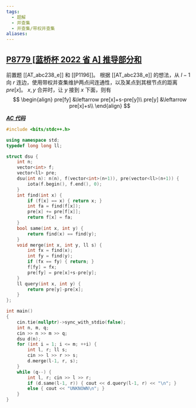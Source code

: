 ```yaml
---
tags:
  - 题解
  - 并查集
  - 并查集/带权并查集
aliases:
---
```

## [P8779 [蓝桥杯 2022 省 A] 推导部分和](https://www.luogu.com.cn/problem/P8779)

前置题 [[AT_abc238_e]] 和 [[P1196]]。
根据 [[AT_abc238_e]] 的想法，从 $l-1$ 向 $r$ 连边，使用带权并查集维护两点间连通性，以及某点到其根节点的距离 $pre[x]$。
$x,y$ 合并时，让 $y$ 接到 $x$ 下面，则有
$$
\begin{align}
pre[fy] &\leftarrow pre[x]+s-pre[y]\\
pre[y] &\leftarrow pre[x]+s\\
\end{align}
$$

[***AC 代码***](https://www.luogu.com.cn/record/207675652)

```cpp
#include <bits/stdc++.h>

using namespace std;
typedef long long ll;

struct dsu {
    int n;
    vector<int> f;
    vector<ll> pre;
    dsu(int n): n(n), f(vector<int>(n+1)), pre(vector<ll>(n+1)) {
        iota(f.begin(), f.end(), 0);
    }
    int find(int x) {
        if (f[x] == x) { return x; }
        int fa = find(f[x]);
        pre[x] += pre[f[x]];
        return f[x] = fa;
    }
    bool same(int x, int y) {
        return find(x) == find(y);
    }
    void merge(int x, int y, ll s) {
        int fx = find(x);
        int fy = find(y);
        if (fx == fy) { return; }
        f[fy] = fx;
        pre[fy] = pre[x]+s-pre[y];
    }
    ll query(int x, int y) {
        return pre[y]-pre[x];
    }
};

int main()
{
	cin.tie(nullptr)->sync_with_stdio(false);
	int n, m, q;
    cin >> n >> m >> q;
    dsu d(n);
    for (int i = 1; i <= m; ++i) {
        int l, r; ll s;
        cin >> l >> r >> s;
        d.merge(l-1, r, s);
    }
    while (q--) {
        int l, r; cin >> l >> r;
        if (d.same(l-1, r)) { cout << d.query(l-1, r) << "\n"; }
        else { cout << "UNKNOWN\n"; }
    }
}
```
